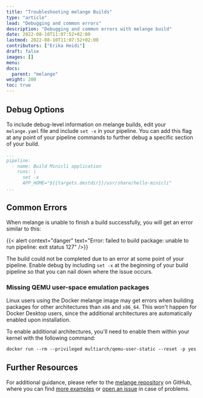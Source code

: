 ```yaml
---
title: "Troubleshooting melange Builds"
type: "article"
lead: "Debugging and common errors"
description: "Debugging and common errors with melange build"
date: 2022-08-10T11:07:52+02:00
lastmod: 2022-08-10T11:07:52+02:00
contributors: ["Erika Heidi"]
draft: false
images: []
menu:
docs:
  parent: "melange"
weight: 200
toc: true
---
```


## Debug Options
To include debug-level information on melange builds, edit your `melange.yaml` file and include `set -x` in your pipeline. You can add this flag at any point of your pipeline commands to further debug a specific section of your build.

```yaml
...
pipeline:
  - name: Build Minicli application
    runs: |
      set -x
      APP_HOME="${{targets.destdir}}/usr/share/hello-minicli"
...
```
## Common Errors

When melange is unable to finish a build successfully, you will get an error similar to this:

{{< alert context="danger" text="Error: failed to build package: unable to run pipeline: exit status 127" />}}

The build could not be completed due to an error at some point of your pipeline. Enable debug by including `set -x` at the beginning of your build pipeline so that you can nail down where the issue occurs.

### Missing QEMU user-space emulation packages

Linux users using the Docker melange image may get errors when building packages for other architectures than `x86` and `x86_64`. This won't happen for Docker Desktop users, since the additional architectures are automatically enabled upon installation.

To enable additional architectures, you'll need to enable them within your kernel with the following command:

```shell
docker run --rm --privileged multiarch/qemu-user-static --reset -p yes
```
## Further Resources

For additional guidance, please refer to the [melange repository](https://github.com/chainguard-dev/melange) on GitHub, where you can find [more examples](https://github.com/chainguard-dev/melange/tree/main/examples) or [open an issue](https://github.com/chainguard-dev/melange/issues/new/choose) in case of problems.
